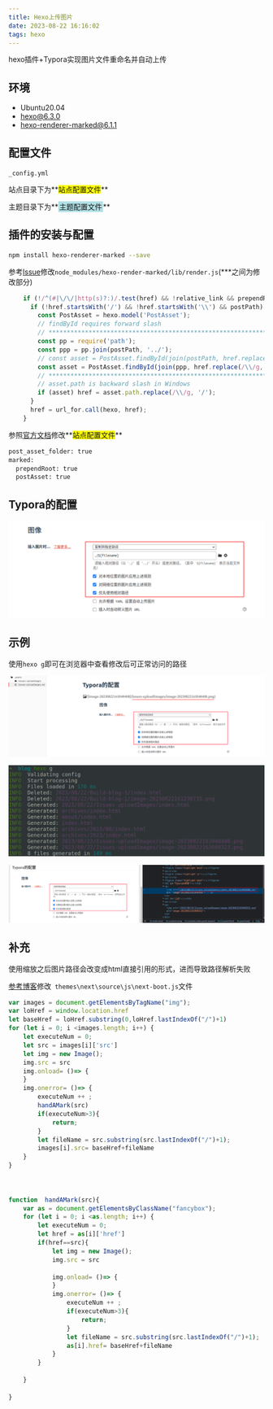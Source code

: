 ```yaml
---
title: Hexo上传图片
date: 2023-08-22 16:16:02
tags: hexo
---
```


hexo插件+Typora实现图片文件重命名并自动上传

<!--more-->

## 环境

- Ubuntu20.04
- hexo@6.3.0
- hexo-renderer-marked@6.1.1

## 配置文件

`_config.yml`

站点目录下为**<span style="background-color: yellow;">站点配置文件</span>**

主题目录下为**<span style="background-color: #B0E0E6; padding: 2px;">主题配置文件</span>**

## 插件的安装与配置

```bash
npm install hexo-renderer-marked --save
```

参考[Issue](https://github.com/hexojs/hexo-renderer-marked/issues/216)修改`node_modules/hexo-render-marked/lib/render.js`(***之间为修改部分)

```js
    if (!/^(#|\/\/|http(s)?:)/.test(href) && !relative_link && prependRoot) {
      if (!href.startsWith('/') && !href.startsWith('\\') && postPath) {
        const PostAsset = hexo.model('PostAsset');
        // findById requires forward slash
        // ************************************************************
        const pp = require('path');
        const ppp = pp.join(postPath, '../');
        // const asset = PostAsset.findById(join(postPath, href.replace(/\\/g, '/')));
        const asset = PostAsset.findById(join(ppp, href.replace(/\\/g, '/')));
        // ************************************************************
        // asset.path is backward slash in Windows
        if (asset) href = asset.path.replace(/\\/g, '/');
      }
      href = url_for.call(hexo, href);
    }
```

参照[官方文档](https://hexo.io/zh-cn/docs/asset-folders.html)修改**<span style="background-color: yellow;">站点配置文件</span>**

```bash
post_asset_folder: true
marked:
  prependRoot: true
  postAsset: true
```

## Typora的配置

![image-20230822163048408](Issues-uploadImages/image-20230822163048408.png)

## 示例

使用`hexo g`即可在浏览器中查看修改后可正常访问的路径

![image-20230822163608323](Issues-uploadImages/image-20230822163608323.png)

![image-20230822164003216](Issues-uploadImages/image-20230822164003216.png)

![image-20230822163848536](Issues-uploadImages/image-20230822163848536.png)

## 补充

使用缩放之后图片路径会改变成html直接引用的形式，进而导致路径解析失败

[参考博客](http://songpengpeng.com/2022/05/09/%E6%97%A5%E5%B8%B8%E8%BE%93%E5%87%BA/07-Hexo%E7%9A%84%E6%9C%AC%E5%9C%B0%E5%9B%BE%E7%89%87%E9%97%AE%E9%A2%98/#:~:text=%E8%80%8C%E6%AD%A3%E7%A1%AE%E7%9A%84%E5%9B%BE%E7%89%87%E8%B7%AF%E5%BE%84%E5%9C%B0%E5%9D%80%E6%98%AF%3A,http%3A%2F%2Flocalhost%3A4000%2F2022%2F05%2F09%2F%E6%97%A5%E5%B8%B8%E8%BE%93%E5%87%BA%2F07-Hexo%E7%9A%84%E6%9C%AC%E5%9C%B0%E5%9B%BE%E7%89%87%E9%97%AE%E9%A2%98%2Fimage-20220509205853438.png)修改` themes\next\source\js\next-boot.js`文件

```js
var images = document.getElementsByTagName("img");
var loHref = window.location.href
let baseHref = loHref.substring(0,loHref.lastIndexOf("/")+1)
for (let i = 0; i <images.length; i++) {
    let executeNum = 0;
    let src = images[i]['src']
    let img = new Image();
    img.src = src
    img.onload= ()=> {
    }
    img.onerror= ()=> {
        executeNum ++ ;
        handAMark(src)
        if(executeNum>3){
            return;
        }
        let fileName = src.substring(src.lastIndexOf("/")+1);
        images[i].src= baseHref+fileName
    }
}



function  handAMark(src){
    var as = document.getElementsByClassName("fancybox");
    for (let i = 0; i <as.length; i++) {
        let executeNum = 0;
        let href = as[i]['href']
        if(href==src){
            let img = new Image();
            img.src = src

            img.onload= ()=> {
            }
            img.onerror= ()=> {
                executeNum ++ ;
                if(executeNum>3){
                    return;
                }
                let fileName = src.substring(src.lastIndexOf("/")+1);
                as[i].href= baseHref+fileName
            }
        }

    }

}
```





